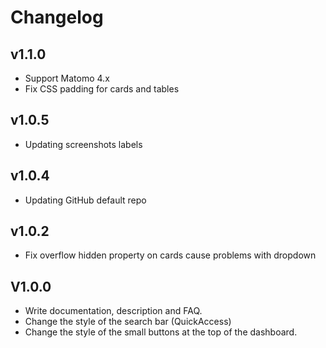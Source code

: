 # Changelog

## v1.1.0
- Support Matomo 4.x
- Fix CSS padding for cards and tables

## v1.0.5
- Updating screenshots labels

## v1.0.4
- Updating GitHub default repo

## v1.0.2
- Fix overflow hidden property on cards cause problems with dropdown

## V1.0.0
- Write documentation, description and FAQ.
- Change the style of the search bar (QuickAccess)
- Change the style of the small buttons at the top of the dashboard.
